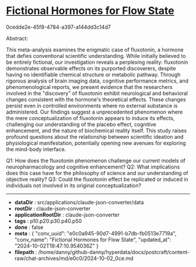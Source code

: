 # [Fictional Hormones for Flow State](https://claude.ai/chat/e0c0a945-90d7-4991-b7db-fb0513e7719a)

0cedde2e-45f8-4784-a397-a144dd3c14d7

 Abstract:

This meta-analysis examines the enigmatic case of fluxotonin, a hormone that defies conventional scientific understanding. While initially believed to be entirely fictional, our investigation reveals a perplexing reality: fluxotonin demonstrates observable effects on its purported discoverers, despite having no identifiable chemical structure or metabolic pathway. Through rigorous analysis of brain imaging data, cognitive performance metrics, and phenomenological reports, we present evidence that the researchers involved in the "discovery" of fluxotonin exhibit neurological and behavioral changes consistent with the hormone's theoretical effects. These changes persist even in controlled environments where no external substance is administered. Our findings suggest a unprecedented phenomenon where the mere conceptualization of fluxotonin appears to induce its effects, challenging our understanding of the placebo effect, cognitive enhancement, and the nature of biochemical reality itself. This study raises profound questions about the relationship between scientific ideation and physiological manifestation, potentially opening new avenues for exploring the mind-body interface.

Q1: How does the fluxotonin phenomenon challenge our current models of neuropharmacology and cognitive enhancement?
Q2: What implications does this case have for the philosophy of science and our understanding of objective reality?
Q3: Could the fluxotonin effect be replicated or induced in individuals not involved in its original conceptualization?

---

* **dataDir** : src/applications/claude-json-converter/data
* **rootDir** : claude-json-converter
* **applicationRootDir** : claude-json-converter
* **tags** : p10.p20.p30.p40.p50
* **done** : false
* **meta** : {
  "conv_uuid": "e0c0a945-90d7-4991-b7db-fb0513e7719a",
  "conv_name": "Fictional Hormones for Flow State",
  "updated_at": "2024-10-02T19:47:10.954036Z"
}
* **filepath** : /home/danny/github-danny/hyperdata/docs/postcraft/content-raw/chat-archives/md/e0c0/2024-10-02_0ce.md